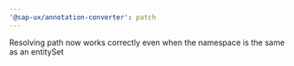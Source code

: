 ```yaml
---
'@sap-ux/annotation-converter': patch
---
```


Resolving path now works correctly even when the namespace is the same as an entitySet

